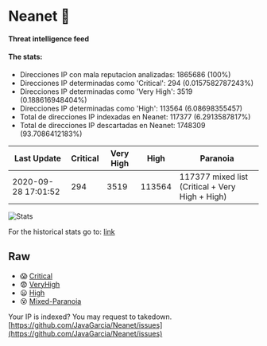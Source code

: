 # Neanet :hocho:
#### Threat intelligence feed
#### The stats:

- Direcciones IP con mala reputacion analizadas: 1865686 (100%)
- Direcciones IP determinadas como 'Critical':  294 (0.0157582787243%)
- Direcciones IP determinadas como 'Very High':  3519 (0.188616948404%)
- Direcciones IP determinadas como 'High':  113564 (6.08698355457)
- Total de direcciones IP indexadas en Neanet:  117377 (6.2913587817%)
- Total de direcciones IP descartadas en Neanet:  1748309 (93.7086412183%)

| Last Update | Critical | Very High | High | Paranoia |
| --- | --- | --- | --- | --- |
| 2020-09-28 17:01:52 | 294 | 3519 | 113564 | 117377 mixed list (Critical + Very High + High)|

![Stats](https://docs.google.com/spreadsheets/d/e/2PACX-1vSnaNMIXVabIpDJjufMlzH7poXnshF3mgd8Is1g9ytUEzVsP5my4Trn8f-xkoLLQ38xpL3HtmUexLo6/pubchart?oid=501124687&format=image)

For the historical stats go to: [link](/stats.csv)
## Raw
- :scream: [Critical](https://raw.githubusercontent.com/JavaGarcia/Neanet/master/blacklists/neanet_critical.txt)
- :fearful: [VeryHigh](https://raw.githubusercontent.com/JavaGarcia/Neanet/master/blacklists/neanet_veryHigh.txtt)
- :frowning: [High](https://raw.githubusercontent.com/JavaGarcia/Neanet/master/blacklists/neanet_high.txt)
- :dizzy_face: [Mixed-Paranoia](https://raw.githubusercontent.com/JavaGarcia/Neanet/master/blacklists/neanet_all.txt)


Your IP is indexed? You may request to takedown. [https://github.com/JavaGarcia/Neanet/issues](https://github.com/JavaGarcia/Neanet/issues)
























































































































































































































































































































































































































































































































































































































































































































































































































































































































































































































































































































